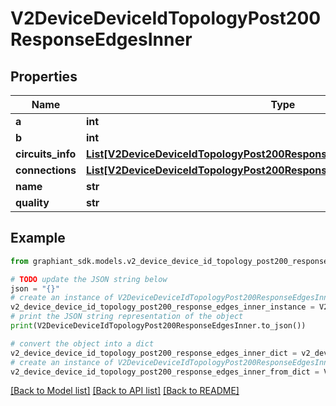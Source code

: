 # V2DeviceDeviceIdTopologyPost200ResponseEdgesInner


## Properties

Name | Type | Description | Notes
------------ | ------------- | ------------- | -------------
**a** | **int** |  | [optional] 
**b** | **int** |  | [optional] 
**circuits_info** | [**List[V2DeviceDeviceIdTopologyPost200ResponseEdgesInnerCircuitsInfoInner]**](V2DeviceDeviceIdTopologyPost200ResponseEdgesInnerCircuitsInfoInner.md) |  | [optional] 
**connections** | [**List[V2DeviceDeviceIdTopologyPost200ResponseEdgesInnerConnectionsInner]**](V2DeviceDeviceIdTopologyPost200ResponseEdgesInnerConnectionsInner.md) |  | [optional] 
**name** | **str** |  | [optional] 
**quality** | **str** |  | [optional] 

## Example

```python
from graphiant_sdk.models.v2_device_device_id_topology_post200_response_edges_inner import V2DeviceDeviceIdTopologyPost200ResponseEdgesInner

# TODO update the JSON string below
json = "{}"
# create an instance of V2DeviceDeviceIdTopologyPost200ResponseEdgesInner from a JSON string
v2_device_device_id_topology_post200_response_edges_inner_instance = V2DeviceDeviceIdTopologyPost200ResponseEdgesInner.from_json(json)
# print the JSON string representation of the object
print(V2DeviceDeviceIdTopologyPost200ResponseEdgesInner.to_json())

# convert the object into a dict
v2_device_device_id_topology_post200_response_edges_inner_dict = v2_device_device_id_topology_post200_response_edges_inner_instance.to_dict()
# create an instance of V2DeviceDeviceIdTopologyPost200ResponseEdgesInner from a dict
v2_device_device_id_topology_post200_response_edges_inner_from_dict = V2DeviceDeviceIdTopologyPost200ResponseEdgesInner.from_dict(v2_device_device_id_topology_post200_response_edges_inner_dict)
```
[[Back to Model list]](../README.md#documentation-for-models) [[Back to API list]](../README.md#documentation-for-api-endpoints) [[Back to README]](../README.md)


